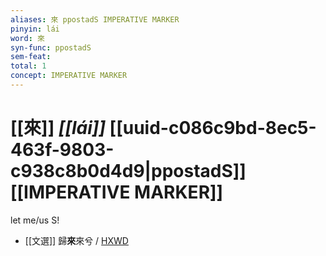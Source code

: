 ```yaml
---
aliases: 來 ppostadS IMPERATIVE MARKER
pinyin: lái
word: 來
syn-func: ppostadS
sem-feat: 
total: 1
concept: IMPERATIVE MARKER 
---
```

# [[來]] *[[lái]]*  [[uuid-c086c9bd-8ec5-463f-9803-c938c8b0d4d9|ppostadS]] [[IMPERATIVE MARKER]]
let me/us S!
 - [[文選]] 歸**來**來兮 / [HXWD](https://hxwd.org/textview.html?location=KR4h0001_tls_045-23a.2)